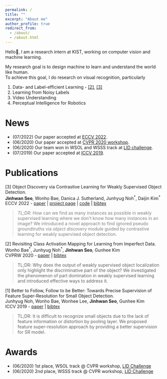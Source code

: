 ```yaml
---
permalink: /
title: ""
excerpt: "About me"
author_profile: true
redirect_from: 
  - /about/
  - /about.html
---
```


Hello:wave:, I am a research intern at KIST, working on computer vision and machine learning.

My research goal is to design machine to learn and understand the world like human.  
To achieve this goal, I do research on visual recognition, particularly
<!--- It leads me to think about follow-up researches:--->
  1. Data- and Label-efficient Learning - [\[2\]](#c2), [\[3\]](#c3)
  2. Learning from Noisy Labels
  3. Video Understanding
  4. Perceptual Intelligence for Robotics

News
======
* (07/2022) Our paper accepted at [ECCV 2022](/publication/2022-Seo_2022_ECCV).
* (06/2020) Our paper accepted at [CVPR 2020 workshop](/publication/2020-Bae_2020_CVPRW).
* (06/2020) Our team won in WSOL and WSSS track at [LID challenge](https://lidchallenge.github.io/).  
* (07/2019) Our paper accepted at [ICCV 2019](/publication/2019-Noh_2019_ICCV).

Publications
======
<a name="c3"></a>\[3\] Object Discovery via Contrastive Learning for Weakly Supervised Object Detection.  
**Jinhwan Seo**, Wonho Bae, Danica J. Sutherland, Junhyug Noh<sup>\*</sup>, Daijin Kim<sup>\*</sup>  
ECCV 2022 - [paper](https://arxiv.org/pdf/2208.07576.pdf) | [project page](https://jinhseo.github.io/research/wsod.html) | [code](https://github.com/jinhseo/OD-WSCL) | [bibtex](/files/od-wscl.txt)
  > <span style="color:gray">_TL;DR_: How can we find as many instances as possible in weakly supervised learning where we don't know how many instances in an image? We introduced a novel approach to find ignored pseudo groundtruths via _object discovery_ module guided by contrastive learning for weakly supervised object detection.  </span>

<a name="c2"></a>\[2\] Revisiting Class Activation Mapping for Learning from Imperfect Data.  
Wonho Bae<sup>\*</sup>, Junhyug Noh<sup>\*</sup>, **Jinhwan Seo**, Gunhee Kim  
CVPRW 2020 - [paper](https://lidchallenge.github.io/papers/Track-3-1-lid_paper_snuvl.pdf) | [bibtex](/files/rcam.txt)
  > TL;DR: Why does the output of weakly supervised object localization only highlight the discriminative part of the object? We investigated the phenomenon of part domination in weakly supervised learning and introduced effective ways to address it.  

\[1\] Better to Follow, Follow to be Better: Towards Precise Supervision of Feature Super-Resolution for Small Object Detection.  
Junhyug Noh, Wonho Bae, Wonhee Lee, **Jinhwan Seo**, Gunhee Kim  
ICCV 2019 - [paper](https://openaccess.thecvf.com/content_ICCV_2019/papers/Noh_Better_to_Follow_Follow_to_Be_Better_Towards_Precise_Supervision_ICCV_2019_paper.pdf) | [bibtex](/files/small.txt)
  > TL;DR: It is difficult to recognize small objects due to the lack of feature information or distortion by pooling layer. We proposed feature super-resolution approach by providing a better supervision for SR model.  

Awards
======
* (06/2020) 1st place, WSOL track @ CVPR workshop, [LID Challenge](https://lidchallenge.github.io/)
* (06/2020) 2nd place, WSSS track @ CVPR workshop, [LID Challenge](https://lidchallenge.github.io/)
